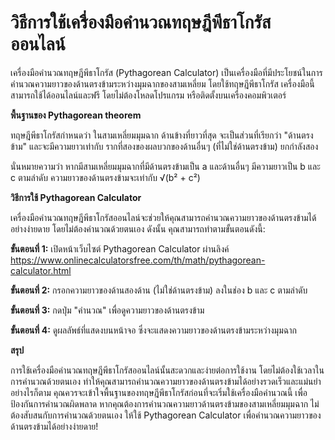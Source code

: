 วิธีการใช้เครื่องมือคำนวณทฤษฎีพีธาโกรัสออนไลน์
==============================================

เครื่องมือคำนวณทฤษฎีพีธาโกรัส (Pythagorean Calculator) เป็นเครื่องมือที่มีประโยชน์ในการคำนวณความยาวของด้านตรงข้ามระหว่างมุมฉากของสามเหลี่ยม โดยใช้ทฤษฎีพีธาโกรัส เครื่องมือนี้สามารถใช้ได้ออนไลน์และฟรี โดยไม่ต้องโหลดโปรแกรม หรือติดตั้งบนเครื่องคอมพิวเตอร์

**พื้นฐานของ Pythagorean theorem**

ทฤษฎีพีธาโกรัสกำหนดว่า ในสามเหลี่ยมมุมฉาก ด้านข้างที่ยาวที่สุด จะเป็นส่วนที่เรียกว่า "ด้านตรงข้าม" และจะมีความยาวเท่ากับ รากที่สองของผลบวกของด้านอื่นๆ (ที่ไม่ใช่ด้านตรงข้าม) ยกกำลังสอง

นั่นหมายความว่า หากมีสามเหลี่ยมมุมฉากที่มีด้านตรงข้ามเป็น a และด้านอื่นๆ มีความยาวเป็น b และ c ตามลำดับ ความยาวของด้านตรงข้ามจะเท่ากับ √(b² + c²)

**วิธีการใช้ Pythagorean Calculator**

เครื่องมือคำนวณทฤษฎีพีธาโกรัสออนไลน์จะช่วยให้คุณสามารถคำนวณความยาวของด้านตรงข้ามได้อย่างง่ายดาย โดยไม่ต้องคำนวณด้วยตนเอง ดังนั้น คุณสามารถทำตามขั้นตอนดังนี้:

**ขั้นตอนที่ 1:** เปิดหน้าเว็บไซต์ Pythagorean Calculator ผ่านลิงค์ <https://www.onlinecalculatorsfree.com/th/math/pythagorean-calculator.html>

**ขั้นตอนที่ 2:** กรอกความยาวของด้านสองด้าน (ไม่ใช่ด้านตรงข้าม) ลงในช่อง b และ c ตามลำดับ

**ขั้นตอนที่ 3:** กดปุ่ม "คำนวณ" เพื่อดูความยาวของด้านตรงข้าม

**ขั้นตอนที่ 4:** ดูผลลัพธ์ที่แสดงบนหน้าจอ ซึ่งจะแสดงความยาวของด้านตรงข้ามระหว่างมุมฉาก

**สรุป**

การใช้เครื่องมือคำนวณทฤษฎีพีธาโกรัสออนไลน์นั้นสะดวกและง่ายต่อการใช้งาน โดยไม่ต้องใช้เวลาในการคำนวณด้วยตนเอง ทำให้คุณสามารถคำนวณความยาวของด้านตรงข้ามได้อย่างรวดเร็วและแม่นยำ อย่างไรก็ตาม คุณควรจะเข้าใจพื้นฐานของทฤษฎีพีธาโกรัสก่อนที่จะเริ่มใช้เครื่องมือคำนวณนี้ เพื่อป้องกันการคำนวณผิดพลาด หากคุณต้องการคำนวณความยาวด้านตรงข้ามของสามเหลี่ยมมุมฉาก ไม่ต้องสับสนกับการคำนวณด้วยตนเอง ให้ใช้ Pythagorean Calculator เพื่อคำนวณความยาวของด้านตรงข้ามได้อย่างง่ายดาย!